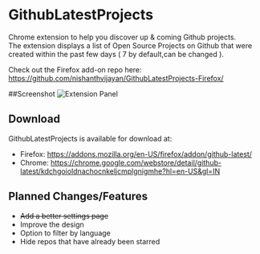 # GithubLatestProjects
Chrome extension to help you discover up &amp; coming Github projects.  
The extension displays a list of Open Source Projects on Github that were created within the past few days ( 7 by default,can be changed ).  
  
Check out the Firefox add-on repo here:  
https://github.com/nishanthvijayan/GithubLatestProjects-Firefox/  

##Screenshot
![Extension Panel](http://i.imgur.com/X5b2qOG.png)
## Download  
GithubLatestProjects is  available for download at:
- Firefox: https://addons.mozilla.org/en-US/firefox/addon/github-latest/
- Chrome:  https://chrome.google.com/webstore/detail/github-latest/kdchgoioldnachocnkeljcmplgnigmhe?hl=en-US&gl=IN   

## Planned Changes/Features
- ~~Add a better settings page~~
- Improve the design  
- Option to filter by language  
- Hide repos that have already been starred